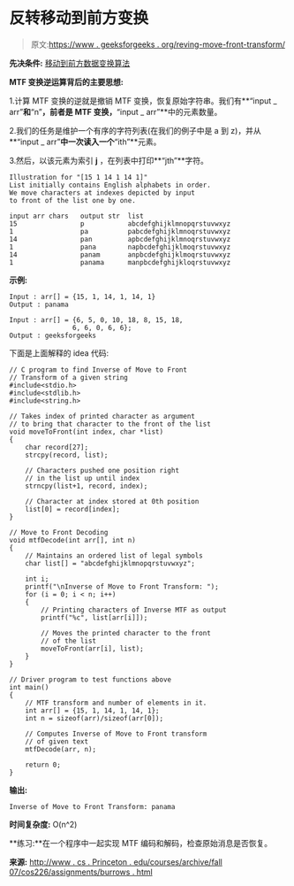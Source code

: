 # 反转移动到前方变换

> 原文:[https://www . geeksforgeeks . org/reving-move-front-transform/](https://www.geeksforgeeks.org/inverting-move-front-transform/)

**先决条件:** [移动到前方数据变换算法](https://www.geeksforgeeks.org/move-front-data-transform-algorithm/)

**MTF 变换逆运算背后的主要思想:**

1.计算 MTF 变换的逆就是撤销 MTF 变换，恢复原始字符串。我们有**“input _ arr”**和**“n”**，前者是 MTF 变换，**“input _ arr”**中的元素数量。

2.我们的任务是维护一个有序的字符列表(在我们的例子中是 a 到 z)，并从**“input _ arr”**中一次读入一个**“ith”**元素。

3.然后，以该元素为索引 **j** ，在列表中打印**“jth”**字符。

```
Illustration for "[15 1 14 1 14 1]"
List initially contains English alphabets in order.
We move characters at indexes depicted by input 
to front of the list one by one.

input arr chars   output str  list
15                p           abcdefghijklmnopqrstuvwxyz
1                 pa          pabcdefghijklmnoqrstuvwxyz
14                pan         apbcdefghijklmnoqrstuvwxyz
1                 pana        napbcdefghijklmoqrstuvwxyz
14                panam       anpbcdefghijklmoqrstuvwxyz
1                 panama      manpbcdefghijkloqrstuvwxyz

```

**示例:**

```
Input : arr[] = {15, 1, 14, 1, 14, 1}
Output : panama

Input : arr[] = {6, 5, 0, 10, 18, 8, 15, 18, 
                6, 6, 0, 6, 6};
Output : geeksforgeeks

```

下面是上面解释的 idea 代码:

```
// C program to find Inverse of Move to Front
// Transform of a given string
#include<stdio.h>
#include<stdlib.h>
#include<string.h>

// Takes index of printed character as argument
// to bring that character to the front of the list
void moveToFront(int index, char *list)
{
    char record[27];
    strcpy(record, list);

    // Characters pushed one position right
    // in the list up until index
    strncpy(list+1, record, index);

    // Character at index stored at 0th position
    list[0] = record[index];
}

// Move to Front Decoding
void mtfDecode(int arr[], int n)
{
    // Maintains an ordered list of legal symbols
    char list[] = "abcdefghijklmnopqrstuvwxyz";

    int i;
    printf("\nInverse of Move to Front Transform: ");
    for (i = 0; i < n; i++)
    {
        // Printing characters of Inverse MTF as output
        printf("%c", list[arr[i]]);

        // Moves the printed character to the front 
        // of the list
        moveToFront(arr[i], list);
    }
}

// Driver program to test functions above
int main()
{
    // MTF transform and number of elements in it.
    int arr[] = {15, 1, 14, 1, 14, 1};
    int n = sizeof(arr)/sizeof(arr[0]);

    // Computes Inverse of Move to Front transform
    // of given text
    mtfDecode(arr, n);

    return 0;
}
```

**输出:**

```
Inverse of Move to Front Transform: panama

```

**时间复杂度:** O(n^2)

**练习:**在一个程序中一起实现 MTF 编码和解码，检查原始消息是否恢复。

**来源:**
[http://www . cs . Princeton . edu/courses/archive/fall 07/cos226/assignments/burrows . html](http://www.cs.princeton.edu/courses/archive/fall07/cos226/assignments/burrows.html)